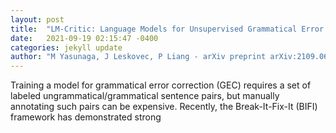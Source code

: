 ```yaml
---
layout: post
title:  "LM-Critic: Language Models for Unsupervised Grammatical Error Correction"
date:   2021-09-19 02:15:47 -0400
categories: jekyll update
author: "M Yasunaga, J Leskovec, P Liang - arXiv preprint arXiv:2109.06822, 2021"
---
```

Training a model for grammatical error correction (GEC) requires a set of labeled ungrammatical/grammatical sentence pairs, but manually annotating such pairs can be expensive. Recently, the Break-It-Fix-It (BIFI) framework has demonstrated strong